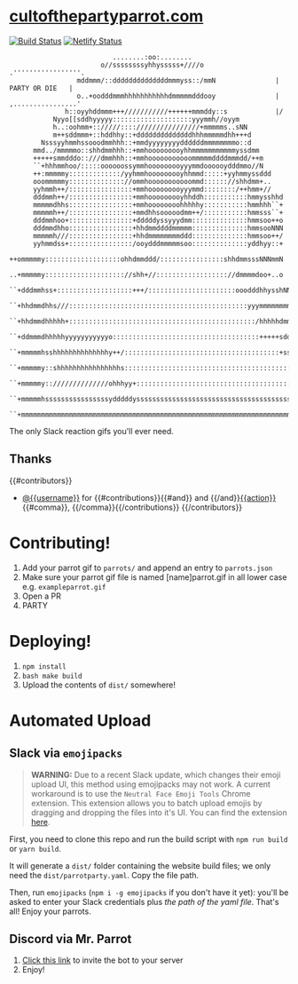 # [cultofthepartyparrot.com](http://cultofthepartyparrot.com)

[![Build Status](https://travis-ci.org/jmhobbs/cultofthepartyparrot.com.svg?branch=master)](https://travis-ci.org/jmhobbs/cultofthepartyparrot.com)
[![Netlify Status](https://api.netlify.com/api/v1/badges/a923b5c1-d312-4530-aa1f-5ab01a588cfc/deploy-status)](https://app.netlify.com/sites/cultofthepartyparrot/deploys)

```
                          ........:oo:........
                       o//ssssssssyhhysssss+////o                   .'''''''''''''''''.
                 mddmmm/::ddddddddddddddmmmyss::/mmN               |   PARTY OR DIE   |
                 o..+oodddmmmhhhhhhhhhhhdmmmmmdddooy               | ,................'
              h::oyyhddmmm+++///////////++++++mmmddy::s            |/
           Nyyo[[sddhyyyyy::::::::::::::::::::yyymmh//oyym
           h..:oohmm+:://///::::////////////////+mmmmms..sNN
           m++sddmmm+::hddhhy::+ddddddddddddddhhhmmmmmdhh+++d
        Nsssyyhmmhssooodmmhhh::+mmdyyyyyyyyddddddmmmmmmmmo::d
      mmd../mmmmmo::shhdmmhhh::+mmhooooooooyhhmmmmmmmmmmmyssdmm
      +++++smmdddo::///dmmhhh::+mmhooooooooooommmmmddddmmmdd/++m
      ``+hhhmmhoo/:::::oooooossymmhooooooooyyymmdoooooydddmmo//N
      ++:mmmmmy:::::::::::::/yyhmmhooooooooyhhmmd:::::+yyhmmyssddd
      ooommmmmy:::::::::::::://ommhooooooooooommd:::::://shhdmm+..
      yyhmmh++/::::::::::::::::+mmhooooooooyyymmd::::::::/++hmm+//
      dddmmh++/::::::::::::::::+mmhooooooooyhhddh:::::::::::hmmysshhd
      mmmmmdhhs::::::::::::::::+mmhoooooooohhhhhy:::::::::::hmmhhh``+
      mmmmmh++/::::::::::::::::+mmdhhsooooodmm++/:::::::::::hmmsss``+
      dddmmhoo+::::::::::::::::+dddddyssyyydmm::::::::::::::hmmsoo++o
      dddmmdhho::::::::::::::::+hhdmmddddmmmmm::::::::::::::hmmsooNNN
      mmmmmh///::::::::::::::::+hhdmmmmmmmmddd::::::::::::::hmmsoo++/
      yyhmmdss+::::::::::::::::/ooydddmmmmmsoo::::::::::::::yddhyy::+
      ++ommmmmy:::::::::::::::::::ohhdmmddd/::::::::::::::::shhdmmsssNNNmmN
      ..+mmmmmy:::::::::::::::::::://shh+//:::::::::::::::::://dmmmmdoo+..o
      ``+dddmmhss+:::::::::::::::::::+++/::::::::::::::::::::::ooodddhhysshNNy++m
      ``+hhdmmdhhs///:::::::::::::::::::::::::::::::::::::::::::::yyymmmmmmmmo++hNNmdd
      ``+hhdmmdhhhhh+:::::::::::::::::::::::::::::::::::::::::::::::/hhhhhdmmmmmsoo...
      ``+ddmmmdhhhhhyyyyyyyyyyyo:::::::::::::::::::::::::::::::::::::+++++sdddmmdhhsss//+
      ``+mmmmmhsshhhhhhhhhhhhhhy++/:::::::::::::::::::::::::::::::::::::::+ssyyydmmddd///hhd
      ``+mmmmmy::shhhhhhhhhhhhhhhhs:::::::::::::::::::::::::::::::::::::::::::::ymmmmmmmh../
      ``+mmmmmy:://////////////ohhhyy+::::::::::::::::::::::::::::::::::::::::::///hddmmmhhs++s
      ``+mmmmmhssssssssssssssssydddddysssssssssssssssssssssssssssssssssssssssssssssdddmmmmmy::s
      ``+mmmmmmmmmmmmmmmmmmmmmmmmmmmmmmmmmmmmmmmmmmmmmmmmmmmmmmmmmmmmmmmmmmmmmmmmmmmmmmmmmmhooh
```

The only Slack reaction gifs you'll ever need.

## Thanks

{{#contributors}}
 * [@{{username}}](https://github.com/{{username}}) for {{#contributions}}{{#and}} and {{/and}}[{{action}}](https://github.com/jmhobbs/cultofthepartyparrot.com/issues/{{pr}}){{#comma}}, {{/comma}}{{/contributions}}
{{/contributors}}

# Contributing!

 1. Add your parrot gif to `parrots/` and append an entry to `parrots.json`
 1. Make sure your parrot gif file is named [name]parrot.gif in all lower case e.g. `exampleparrot.gif`
 1. Open a PR
 1. PARTY

# Deploying!

 1. `npm install`
 1. `bash make build`
 1. Upload the contents of `dist/` somewhere!

# Automated Upload

## Slack via `emojipacks`

>**WARNING:** Due to a recent Slack update, which changes their emoji upload UI, this method using emojipacks may not work. A current workaround is to use the `Neutral Face Emoji Tools` Chrome extension. This extension allows you to batch upload emojis by dragging and dropping the files into it's UI. You can find the extension [here](https://chrome.google.com/webstore/detail/neutral-face-emoji-tools/anchoacphlfbdomdlomnbbfhcmcdmjej).

First, you need to clone this repo and run the build script with `npm run build` or `yarn build`.

It will generate a `dist/` folder containing the website build files; we only need the  `dist/parrotparty.yaml`. Copy the file path.

Then, run `emojipacks` (`npm i -g emojipacks` if you don't have it yet): you'll be asked to enter your Slack credentials plus _the path of the yaml file_. That's all! Enjoy your parrots.


## Discord via Mr. Parrot

  1. [Click this link](https://discordapp.com/oauth2/authorize?client_id=394830082058747905&permissions=1074006016&scope=bot) to invite the bot to your server
  2. Enjoy!
